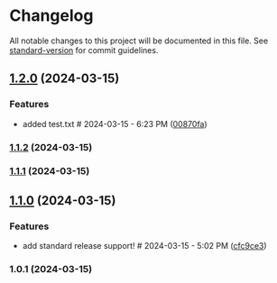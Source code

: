 # Changelog

All notable changes to this project will be documented in this file. See [standard-version](https://github.com/conventional-changelog/standard-version) for commit guidelines.

## [1.2.0](https://github.com/Wisdawms/git_test/compare/v1.1.2...v1.2.0) (2024-03-15)


### Features

* added test.txt # 2024-03-15 - 6:23 PM ([00870fa](https://github.com/Wisdawms/git_test/commit/00870fa95934e9299f66e0357c6eb33b553d7e20))

### [1.1.2](https://github.com/Wisdawms/git_test/compare/v1.1.1...v1.1.2) (2024-03-15)

### [1.1.1](https://github.com/Wisdawms/git_test/compare/v1.1.0...v1.1.1) (2024-03-15)

## [1.1.0](https://github.com/Wisdawms/git_test/compare/v1.0.1...v1.1.0) (2024-03-15)


### Features

* add standard release support! # 2024-03-15 - 5:02 PM ([cfc9ce3](https://github.com/Wisdawms/git_test/commit/cfc9ce34190c2ff57ff6db0684ad2e853917515c))

### 1.0.1 (2024-03-15)
